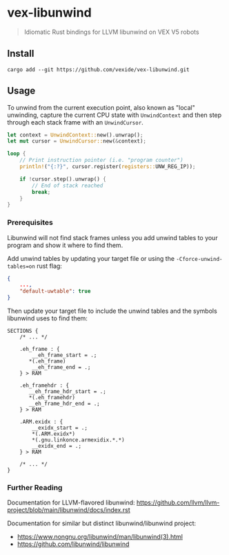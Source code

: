 # vex-libunwind

> Idiomatic Rust bindings for LLVM libunwind on VEX V5 robots

## Install

```
cargo add --git https://github.com/vexide/vex-libunwind.git
```

## Usage

To unwind from the current execution point, also known as "local" unwinding, capture the current CPU state with `UnwindContext` and then step through each stack frame with an `UnwindCursor`.

```rs
let context = UnwindContext::new().unwrap();
let mut cursor = UnwindCursor::new(&context);

loop {
    // Print instruction pointer (i.e. "program counter")
    println!("{:?}", cursor.register(registers::UNW_REG_IP));

    if !cursor.step().unwrap() {
        // End of stack reached
        break;
    }
}
```

### Prerequisites

Libunwind will not find stack frames unless you add unwind tables to your program and show it where to find them.

Add unwind tables by updating your target file or using the `-Cforce-unwind-tables=on` rust flag:

```json
{
    ...,
    "default-uwtable": true
}
```

Then update your target file to include the unwind tables and the symbols libunwind uses to find them:

```ld
SECTIONS {
    /* ... */

    .eh_frame : {
        __eh_frame_start = .;
       *(.eh_frame)
        __eh_frame_end = .;
    } > RAM

    .eh_framehdr : {
       __eh_frame_hdr_start = .;
       *(.eh_framehdr)
       __eh_frame_hdr_end = .;
    } > RAM

    .ARM.exidx : {
        __exidx_start = .;
        *(.ARM.exidx*)
        *(.gnu.linkonce.armexidix.*.*)
        __exidx_end = .;
    } > RAM

    /* ... */
}
```

### Further Reading

Documentation for LLVM-flavored libunwind: <https://github.com/llvm/llvm-project/blob/main/libunwind/docs/index.rst>

Documentation for similar but distinct libunwind/libunwind project:

- <https://www.nongnu.org/libunwind/man/libunwind(3).html>
- <https://github.com/libunwind/libunwind>
